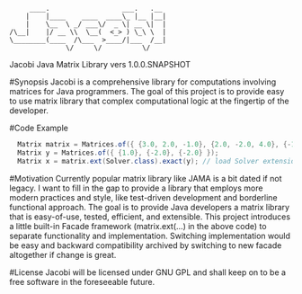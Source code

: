          ____.                  ___.   .__ 
        |    |____    ____  ____\_ |__ |__|
        |    \__  \ _/ ___\/  _ \| __ \|  |
    /\__|    |/ __ \\  \__(  <_> ) \_\ \  |
    \________(____  /\___  >____/|___  /__|
                  \/     \/          \/    

  Jacobi Java Matrix Library  vers 1.0.0.SNAPSHOT

#Synopsis
Jacobi is a comprehensive library for computations involving matrices for
Java programmers. The goal of this project is to provide easy to use matrix 
library that complex computational logic at the fingertip of the developer.

#Code Example
```java
  Matrix matrix = Matrices.of({ {3.0, 2.0, -1.0}, {2.0, -2.0, 4.0}, {-1.0, 0.5, -1.0} });
  Matrix y = Matrices.of({ {1.0}, {-2.0}, {-2.0} });
  Matrix x = matrix.ext(Solver.class).exact(y); // load Solver extension and solve for x
```

#Motivation
Currently popular matrix library like JAMA is a bit dated if not legacy. I 
want to fill in the gap to provide a library that employs more modern practices
and style, like test-driven development and borderline functional approach.
The goal is to provide Java developers a matrix library that is easy-of-use,
tested, efficient, and extensible. This project introduces a little built-in
Facade framework (matrix.ext(...) in the above code) to separate functionality
and implementation. Switching implementation would be easy and backward 
compatibility archived by switching to new facade altogether if change is great.

#License
Jacobi will be licensed under GNU GPL and shall keep on to be a free software in the 
foreseeable future. 

